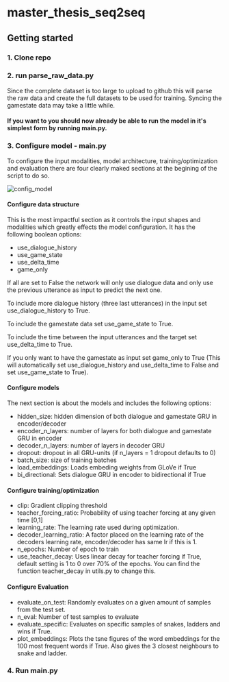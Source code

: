 # master_thesis_seq2seq

## Getting started

### 1. Clone repo

### 2. run parse_raw_data.py

Since the complete dataset is too large to upload to github this will parse		
the raw data and create the full datasets to be used for training. Syncing the gamestate data may take a little while. 

#### If you want to you should now already be able to run the model in it's simplest form by running main.py. 


### 3. Configure model - main.py

To configure the input modalities, model architecture, training/optimization and evaluation there are four clearly maked sections at the begining of the script to do so.

![config_model](https://user-images.githubusercontent.com/55242743/117888668-b1181380-b2b2-11eb-8c4d-466dfdeed459.png)


#### Configure data structure
This is the most impactful section as it controls the input shapes and modalities which greatly effects the model configuration. It has the following boolean options:

- use_dialogue_history
- use_game_state 
- use_delta_time 
- game_only 

If all are set to False the network will only use dialogue data and only use the previous utterance as input to predict the next one.

To include more dialogue history (three last utterances) in the input set use_dialogue_history to True.

To include the gamestate data set use_game_state to True. 

To include the time between the input utterances and the target set use_delta_time to True. 

If you only want to have the gamestate as input set game_only to True (This will automatically set use_dialogue_history and use_delta_time to False and set use_game_state to True).


#### Configure models
The next section is about the models and includes the following options:

- hidden_size: hidden dimension of both dialogue and gamestate GRU in encoder/decoder
- encoder_n_layers: number of layers for both dialogue and gamestate GRU in encoder 
- decoder_n_layers:  number of layers in decoder GRU
- dropout: dropout in all GRU-units (if n_layers = 1 dropout defaults to 0)
- batch_size: size of training batches
- load_embeddings: Loads embeding weights from GLoVe if True    
- bi_directional: Sets dialogue GRU in encoder to bidirectional if True  

#### Configure training/optimization
- clip: Gradient clipping threshold
- teacher_forcing_ratio: Probability of using teacher forcing at any given time [0,1]
- learning_rate: The learning rate used during optimization.
- decoder_learning_ratio: A factor placed on the learning rate of the decoders learning rate, encoder/decoder has same lr if this is 1. 
- n_epochs: Number of epoch to train
- use_teacher_decay: Uses linear decay for teacher forcing if True, default setting is 1 to 0 over 70% of the epochs. You can find the function teacher_decay in utils.py to change this. 

#### Configure Evaluation
- evaluate_on_test: Randomly evaluates on a given amount of samples from the test set. 
- n_eval: Number of test samples to evaluate
- evaluate_specific: Evaluates on specific samples of snakes, ladders and wins if True.
- plot_embeddings: Plots the tsne figures of the word embeddings for the 100 most frequent words if True. Also gives the 3 closest neighbours to snake and ladder.


### 4. Run main.py

